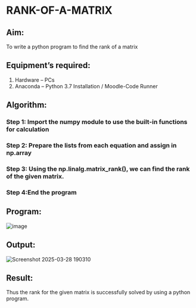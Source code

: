 # RANK-OF-A-MATRIX
## Aim:
To write a python program to find the rank of a matrix
## Equipment’s required:
1. 	Hardware – PCs
2. 	Anaconda – Python 3.7 Installation / Moodle-Code Runner
## Algorithm:
### Step 1: Import the numpy module to use the built-in functions for calculation
### Step 2: Prepare the lists from each equation and assign in np.array
### Step 3: Using the np.linalg.matrix_rank(), we can find the rank of the given matrix.
### Step 4:End the program 
## Program:
![image](https://github.com/user-attachments/assets/5c6d7cf5-b7e9-4709-96a6-c49edb4ae953)

## Output:
![Screenshot 2025-03-28 190310](https://github.com/user-attachments/assets/95f5e398-3a60-4ef4-b6eb-6333f2719ad1)

## Result:
Thus the rank for the given matrix is successfully solved by  using a python program.

